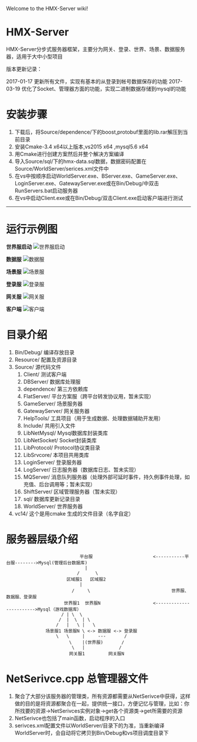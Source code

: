 Welcome to the HMX-Server wiki!
# HMX-Server
HMX-Server分步式服务器框架，主要分为网关、登录、世界、场景、数据服务器，适用于大中小型项目

版本更新记录：

2017-01-17 更新所有文件，实现有基本的从登录到帐号数据保存的功能
2017-03-19 优化了Socket、管理器方面的功能，实现二进制数据存储到mysql的功能

# 安装步骤
1. 下载后，将Source/dependence/下的boost,protobuf里面的lib.rar解压到当前目录
2. 安装Cmake-3.4 x64以上版本,vs2015 x64 ,mysql5.6 x64
3. 用Cmake进行创建方案然后并整个解决方案编译
4. 导入Source/sql/下的hmx-data.sql数据，数据密码配置在Source/WorldServer/serices.xml文件中
5. 在vs中按顺序启动WorldServer.exe、BServer.exe、GameServer.exe、LoginServer.exe、GatewayServer.exe或在Bin/Debug/中双击RunServers.bat启动服务器
5. 在vs中启动Client.exe或在Bin/Debug/双击Client.exe启动客户端进行测试

***
# 运行示例图

**世界服启动**
![世界服启动](https://github.com/huangzuduan/HMX-Server/blob/master/Pics/ws.png?raw=true)

**数据服**
![数据服](https://github.com/huangzuduan/HMX-Server/blob/master/Pics/dp.png?raw=true)

**场景服**
![场景服](https://github.com/huangzuduan/HMX-Server/blob/master/Pics/ss.png?raw=true)

**登录服**
![登录服](https://github.com/huangzuduan/HMX-Server/blob/master/Pics/ls.png?raw=true)

**网关服**
![网关服](https://github.com/huangzuduan/HMX-Server/blob/master/Pics/fep.png?raw=true)

**客户端**
![客户端](https://github.com/huangzuduan/HMX-Server/blob/master/Pics/client.png?raw=true)

# 目录介绍
1. Bin/Debug/ 编译存放目录
2. Resource/ 配置及资源目录
3. Source/ 源代码文件
   1. Client/ 测试客户端
   2. DBServer/ 数据库处理服
   3. dependence/ 第三方依赖库
   4. FlatServer/ 平台方案服（跨平台转发协议用，暂未实现）
   5. GameServer/ 场景服务器
   6. GatewayServer/ 网关服务器
   7. HelpTools/ 工具项目（用于生成数据、处理数据辅助开发用）
   8. Include/ 共用引入文件
   9. LibNetMysql/ Mysql数据库封装类库
   10. LibNetSocket/ Socket封装类库
   11. LibProtocol/ Protocol协议类目录
   12. LibSrvcore/ 本项目共用类库
   13. LoginServer/ 登录服务器
   14. LogServer/ 日志服务器（数据库日志、暂未实现）
   15. MQServer/ 消息队列服务器（处理外部可延时事件，持久例事件处理，如充值、后台调用等；暂未实现）
   16. ShiftServer/ 区域管理服务器（暂未实现）
   17. sql/ 数据库更新记录目录
   18. WorldServer/ 世界服务器
4. vc14/ 这个是用cmake 生成的文件目录（名字自定）

# 服务器层级介绍
                                平台服                       <-----------平台服-------->Mysql(管理后台数据库)
                                  |
                               /      \
                           区域服1   区域服2
                                |
                             /     \                               世界服、数据服、登录服
                          世界服1  世界服N                    <------------------------>Mysql（游戏数据库）
                         / | \  \
                        /  |  \  | \
                       /   |   \ |   \
                   场景服1 场景服N \ <-> 数据服 <-> 登录服 
                       \   \     |     ---       /
                            \    |(世界服)       /
                             \   |             /
                            网关服1         网关服N

# NetSerivce.cpp 总管理器文件
1. 聚合了大部分该服务器的管理类，所有资源都需要从NetSerivce中获得，这样做的目的是将资源都聚合在一起，提供统一接口，方便记忆与管理，比如：你所找要的资源->NetSerivces实例对象->get各个资源类->get所需要的资源
2. NetSerivce也包括了main函数，启动程序的入口
3. serivces.xml配置文件以WorldServer/目录下的为准，当重新编译WorldServer时，会自动将它拷贝到Bin/Debug和vs项目调度目录下

 
